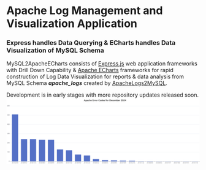 # Apache Log Management and Visualization Application
### Express handles Data Querying & ECharts handles Data Visualization of MySQL Schema

MySQL2ApacheECharts consists of [Express.js](https://github.com/expressjs/express)
web application frameworks with Drill Down Capability & 
[Apache ECharts](https://github.com/apache/echarts) frameworks for rapid construction of Log Data Visualization for reports & data analysis 
from MySQL Schema ***apache_logs*** created by [ApacheLogs2MySQL](https://github.com/willthefarmer/apache-logs-to-mysql).

Development is in early stages with more repository updates released soon.
![Apache Codes Bar Chart](./assets/apache_codes_bar_chart.png)
